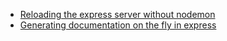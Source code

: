 
- [Reloading the express server without nodemon](express-reload/index.md)
- [Generating documentation on the fly in express](docs-on-fly)
